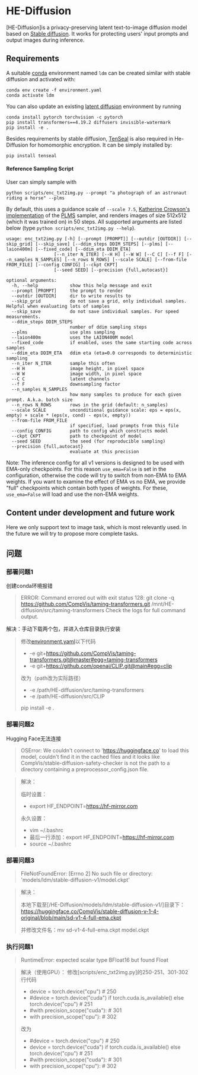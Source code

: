 # HE-Diffusion

[HE-Diffusion]is a privacy-preserving latent text-to-image diffusion model based on [Stable diffusion](https://huggingface.co/CompVis/stable-diffusion). It works for protecting users' input prompts and output images during inference.

  
## Requirements
A suitable [conda](https://conda.io/) environment named `ldm` can be created similar with stable diffusion
and activated with:

```
conda env create -f environment.yaml
conda activate ldm
```

You can also update an existing [latent diffusion](https://github.com/CompVis/latent-diffusion) environment by running

```
conda install pytorch torchvision -c pytorch
pip install transformers==4.19.2 diffusers invisible-watermark
pip install -e .
``` 

Besides requirements by stable diffusion, [TenSeal](https://github.com/OpenMined/TenSEAL/tree/main) is also required in He-Diffusion for homomorphic encryption. It can be simply installed by:
```
pip install tenseal
```

#### Reference Sampling Script

User can simply sample with
```
python scripts/enc_txt2img.py --prompt "a photograph of an astronaut riding a horse" --plms 
```

By default, this uses a guidance scale of `--scale 7.5`, [Katherine Crowson's implementation](https://github.com/CompVis/latent-diffusion/pull/51) of the [PLMS](https://arxiv.org/abs/2202.09778) sampler, 
and renders images of size 512x512 (which it was trained on) in 50 steps. All supported arguments are listed below (type `python scripts/enc_txt2img.py --help`).


```commandline
usage: enc_txt2img.py [-h] [--prompt [PROMPT]] [--outdir [OUTDIR]] [--skip_grid] [--skip_save] [--ddim_steps DDIM_STEPS] [--plms] [--laion400m] [--fixed_code] [--ddim_eta DDIM_ETA]
                  [--n_iter N_ITER] [--H H] [--W W] [--C C] [--f F] [--n_samples N_SAMPLES] [--n_rows N_ROWS] [--scale SCALE] [--from-file FROM_FILE] [--config CONFIG] [--ckpt CKPT]
                  [--seed SEED] [--precision {full,autocast}]

optional arguments:
  -h, --help            show this help message and exit
  --prompt [PROMPT]     the prompt to render
  --outdir [OUTDIR]     dir to write results to
  --skip_grid           do not save a grid, only individual samples. Helpful when evaluating lots of samples
  --skip_save           do not save individual samples. For speed measurements.
  --ddim_steps DDIM_STEPS
                        number of ddim sampling steps
  --plms                use plms sampling
  --laion400m           uses the LAION400M model
  --fixed_code          if enabled, uses the same starting code across samples
  --ddim_eta DDIM_ETA   ddim eta (eta=0.0 corresponds to deterministic sampling
  --n_iter N_ITER       sample this often
  --H H                 image height, in pixel space
  --W W                 image width, in pixel space
  --C C                 latent channels
  --f F                 downsampling factor
  --n_samples N_SAMPLES
                        how many samples to produce for each given prompt. A.k.a. batch size
  --n_rows N_ROWS       rows in the grid (default: n_samples)
  --scale SCALE         unconditional guidance scale: eps = eps(x, empty) + scale * (eps(x, cond) - eps(x, empty))
  --from-file FROM_FILE
                        if specified, load prompts from this file
  --config CONFIG       path to config which constructs model
  --ckpt CKPT           path to checkpoint of model
  --seed SEED           the seed (for reproducible sampling)
  --precision {full,autocast}
                        evaluate at this precision
```
Note: The inference config for all v1 versions is designed to be used with EMA-only checkpoints. 
For this reason `use_ema=False` is set in the configuration, otherwise the code will try to switch from
non-EMA to EMA weights. If you want to examine the effect of EMA vs no EMA, we provide "full" checkpoints
which contain both types of weights. For these, `use_ema=False` will load and use the non-EMA weights.

## Content under development and future work
Here we only support text to image task, which is most relevantly used. In the future we will try to propose more complete tasks.


## 问题
### 部署问题1
创建conda环境报错
> ERROR: Command errored out with exit status 128: git clone -q https://github.com/CompVis/taming-transformers.git /mnt/HE-diffusion/src/taming-transformers Check the logs for full command output.

解决：手动下载两个包，并进入仓库目录执行安装

> 修改[environment.yaml](environment.yaml)以下代码
> - -e git+https://github.com/CompVis/taming-transformers.git@master#egg=taming-transformers
> - -e git+https://github.com/openai/CLIP.git@main#egg=clip
> 
> 改为（path改为实际路径）
> - -e /path/HE-diffusion/src/taming-transformers
> - -e /path/HE-diffusion/src/CLIP
>
> pip install -e .

### 部署问题2
Hugging Face无法连接
> OSError: We couldn't connect to 'https://huggingface.co' to load this model, couldn't find it in the cached files and it looks like CompVis/stable-diffusion-safety-checker is not the path to a directory containing a preprocessor_config.json file.

> 解决：
> 
> 临时设置：
> - export HF_ENDPOINT=https://hf-mirror.com
> 
> 永久设置：
> - vim ~/.bashrc
> - 最后一行添加：export HF_ENDPOINT=https://hf-mirror.com
> - source ~/.bashrc

### 部署问题3

> FileNotFoundError: [Errno 2] No such file or directory: 'models/ldm/stable-diffusion-v1/model.ckpt'

> 解决：
> 
> 本地下载至[/HE-Diffusion/models/ldm/stable-diffusion-v1/]目录下：https://huggingface.co/CompVis/stable-diffusion-v-1-4-original/blob/main/sd-v1-4-full-ema.ckpt
>
> 并修改文件名：mv sd-v1-4-full-ema.ckpt model.ckpt

### 执行问题1

> RuntimeError: expected scalar type BFloat16 but found Float

> 解决（使用GPU）：
> 修改[scripts/enc_txt2img.py]的250-251、301-302行代码
> - device = torch.device("cpu") # 250
> - #device = torch.device("cuda") if torch.cuda.is_available() else torch.device("cpu") # 251
> - #with precision_scope("cuda"): # 301
> - with precision_scope("cpu"): # 302
> 
> 改为
> - #device = torch.device("cpu") # 250
> - device = torch.device("cuda") if torch.cuda.is_available() else torch.device("cpu") # 251
> - #with precision_scope("cuda"): # 301
> - with precision_scope("cpu"): # 302
